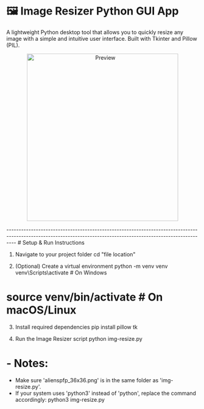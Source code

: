 # 🖼️ Image Resizer Python GUI App

A lightweight Python desktop tool that allows you to quickly resize any image with a simple and intuitive user interface. Built with Tkinter and Pillow (PIL).

<p align="center"> <img src="https://github.com/user-attachments/assets/aff671e5-111b-4f70-9f5c-dd699c72ee1a" width="397" height="440" alt="Preview" /> </p>
----------------------------------------------------------------------------------------------------------------------------------------------------------------
# Setup & Run Instructions

 1. Navigate to your project folder
cd "file location"

 2. (Optional) Create a virtual environment
python -m venv venv
venv\Scripts\activate   # On Windows
# source venv/bin/activate   # On macOS/Linux

 3. Install required dependencies
pip install pillow tk

 4. Run the Image Resizer script
python img-resize.py

# - Notes:
 - Make sure 'alienspfp_36x36.png' is in the same folder as 'img-resize.py'.
 - If your system uses 'python3' instead of 'python', replace the command accordingly:
   python3 img-resize.py

